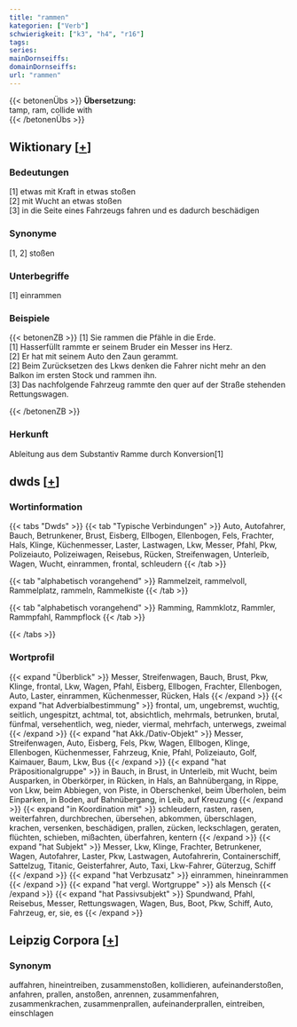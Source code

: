 ```yaml
---
title: "rammen"
kategorien: ["Verb"]
schwierigkeit: ["k3", "h4", "r16"]
tags:
series:
mainDornseiffs:
domainDornseiffs:
url: "rammen"
---
```


{{< betonenÜbs >}}
**Übersetzung:**  
tamp, ram, collide with  
{{< /betonenÜbs >}}

## Wiktionary [[+](https://de.wiktionary.org/wiki/rammen)]

### Bedeutungen
[1] etwas mit Kraft in etwas stoßen  
[2] mit Wucht an etwas stoßen  
[3] in die Seite eines Fahrzeugs fahren und es dadurch beschädigen  

### Synonyme
[1, 2] stoßen  

### Unterbegriffe
[1] einrammen  

### Beispiele
{{< betonenZB >}}
[1] Sie rammen die Pfähle in die Erde.  
[1] Hasserfüllt rammte er seinem Bruder ein Messer ins Herz.  
[2] Er hat mit seinem Auto den Zaun gerammt.  
[2] Beim Zurücksetzen des Lkws denken die Fahrer nicht mehr an den Balkon im ersten Stock und rammen ihn.  
[3] Das nachfolgende Fahrzeug rammte den quer auf der Straße stehenden Rettungswagen.  

{{< /betonenZB >}}
### Herkunft
Ableitung aus dem Substantiv Ramme durch Konversion[1]  



## dwds [[+](https://www.dwds.de/wb/rammen)]

### Wortinformation
{{< tabs "Dwds" >}}
{{< tab "Typische Verbindungen" >}}
Auto, Autofahrer, Bauch, Betrunkener, Brust, Eisberg, Ellbogen, Ellenbogen, Fels, Frachter, Hals, Klinge, Küchenmesser, Laster, Lastwagen, Lkw, Messer, Pfahl, Pkw, Polizeiauto, Polizeiwagen, Reisebus, Rücken, Streifenwagen, Unterleib, Wagen, Wucht, einrammen, frontal, schleudern
{{< /tab >}}

{{< tab "alphabetisch vorangehend" >}}
Rammelzeit, rammelvoll, Rammelplatz, rammeln, Rammelkiste
{{< /tab >}}

{{< tab "alphabetisch vorangehend" >}}
Ramming, Rammklotz, Rammler, Rammpfahl, Rammpflock
{{< /tab >}}

{{< /tabs >}}

### Wortprofil
{{< expand "Überblick" >}} Messer, Streifenwagen, Bauch, Brust, Pkw, Klinge, frontal, Lkw, Wagen, Pfahl, Eisberg, Ellbogen, Frachter, Ellenbogen, Auto, Laster, einrammen, Küchenmesser, Rücken, Hals {{< /expand >}}
{{< expand "hat Adverbialbestimmung" >}} frontal, um, ungebremst, wuchtig, seitlich, ungespitzt, achtmal, tot, absichtlich, mehrmals, betrunken, brutal, fünfmal, versehentlich, weg, nieder, viermal, mehrfach, unterwegs, zweimal {{< /expand >}}
{{< expand "hat Akk./Dativ-Objekt" >}} Messer, Streifenwagen, Auto, Eisberg, Fels, Pkw, Wagen, Ellbogen, Klinge, Ellenbogen, Küchenmesser, Fahrzeug, Knie, Pfahl, Polizeiauto, Golf, Kaimauer, Baum, Lkw, Bus {{< /expand >}}
{{< expand "hat Präpositionalgruppe" >}} in Bauch, in Brust, in Unterleib, mit Wucht, beim Ausparken, in Oberkörper, in Rücken, in Hals, an Bahnübergang, in Rippe, von Lkw, beim Abbiegen, von Piste, in Oberschenkel, beim Überholen, beim Einparken, in Boden, auf Bahnübergang, in Leib, auf Kreuzung {{< /expand >}}
{{< expand "in Koordination mit" >}} schleudern, rasten, rasen, weiterfahren, durchbrechen, übersehen, abkommen, überschlagen, krachen, versenken, beschädigen, prallen, zücken, leckschlagen, geraten, flüchten, schieben, mißachten, überfahren, kentern {{< /expand >}}
{{< expand "hat Subjekt" >}} Messer, Lkw, Klinge, Frachter, Betrunkener, Wagen, Autofahrer, Laster, Pkw, Lastwagen, Autofahrerin, Containerschiff, Sattelzug, Titanic, Geisterfahrer, Auto, Taxi, Lkw-Fahrer, Güterzug, Schiff {{< /expand >}}
{{< expand "hat Verbzusatz" >}} einrammen, hineinrammen {{< /expand >}}
{{< expand "hat vergl. Wortgruppe" >}} als Mensch {{< /expand >}}
{{< expand "hat Passivsubjekt" >}} Spundwand, Pfahl, Reisebus, Messer, Rettungswagen, Wagen, Bus, Boot, Pkw, Schiff, Auto, Fahrzeug, er, sie, es {{< /expand >}}

## Leipzig Corpora [[+](https://corpora.uni-leipzig.de/en/res?word=rammen&corpusId=deu_newscrawl-public_2018)]


### Synonym
auffahren, hineintreiben, zusammenstoßen, kollidieren, aufeinanderstoßen, anfahren, prallen, anstoßen, anrennen, zusammenfahren, zusammenkrachen, zusammenprallen, aufeinanderprallen, eintreiben, einschlagen

